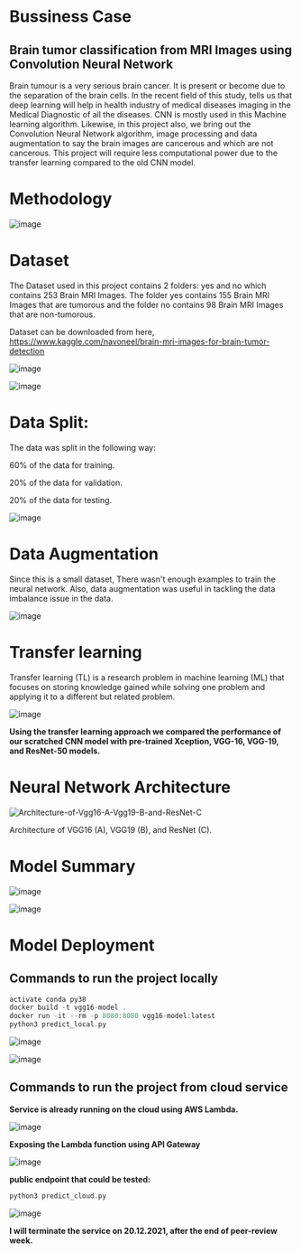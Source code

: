 # Bussiness Case
## Brain tumor classification from MRI Images using Convolution Neural Network

Brain tumour is a very serious brain cancer. It is present or become due to the separation of the brain cells. In the recent field of this study, tells us that deep learning will help in health industry of medical diseases imaging in the Medical Diagnostic of all the diseases. CNN is mostly used in this Machine learning algorithm. Likewise, in this project also, we bring out the Convolution Neural Network algorithm, image processing and data augmentation to say the brain images are cancerous and which are not cancerous. This project will require less computational power due to the transfer learning compared to the old CNN model.

# Methodology

![image](https://user-images.githubusercontent.com/69073063/145675584-5af474d8-b8a6-4f0e-a756-4d0384750abc.png)

# Dataset

The Dataset used in this project contains 2 folders: yes and no which contains 253 Brain MRI Images. The folder yes contains 155 Brain MRI Images that are tumorous and the folder no contains 98 Brain MRI Images that are non-tumorous. 

Dataset can be downloaded from here, https://www.kaggle.com/navoneel/brain-mri-images-for-brain-tumor-detection

![image](https://user-images.githubusercontent.com/69073063/145676221-78b5bb27-27ab-443b-9d4b-50a21bc91a49.png)

![image](https://user-images.githubusercontent.com/69073063/145676235-85ad9bdf-59fd-41e0-9744-f6c694cfa95b.png)

# Data Split:
The data was split in the following way:

60% of the data for training.

20% of the data for validation.

20% of the data for testing.

![image](https://user-images.githubusercontent.com/69073063/145675174-2f9fdc0b-9a41-48a3-b871-4a8364240152.png)

# Data Augmentation

Since this is a small dataset, There wasn't enough examples to train the neural network. Also, data augmentation was useful in tackling the data imbalance issue in the data.

![image](https://user-images.githubusercontent.com/69073063/145676256-030f9e84-3aed-446e-8c32-af0cdd66b2be.png)

# Transfer learning

Transfer learning (TL) is a research problem in machine learning (ML) that focuses on storing knowledge gained while solving one problem and applying it to a different but related problem.

![image](https://user-images.githubusercontent.com/69073063/145675358-82029b4e-721f-4bf2-9b9b-3588caa17375.png)

**Using the transfer learning approach we compared the performance of our scratched CNN model with pre-trained Xception, VGG-16, VGG-19, and ResNet-50 models.**

# Neural Network Architecture

![Architecture-of-Vgg16-A-Vgg19-B-and-ResNet-C](https://user-images.githubusercontent.com/69073063/145675526-f9e1200b-c2a7-4f9f-bf21-a35cac86cdfc.png)

Architecture of VGG16 (A), VGG19 (B), and ResNet (C).

# Model Summary 

![image](https://user-images.githubusercontent.com/69073063/145675616-c7645747-1d44-40bf-bfa3-cd117d6b71cf.png)

![image](https://user-images.githubusercontent.com/69073063/145676297-cb455e9a-1ca2-4bf6-9063-3533c81f8aae.png)

# Model Deployment 

## Commands to run the project locally

```scala
activate conda py38
docker build -t vgg16-model .
docker run -it --rm -p 8080:8080 vgg16-model:latest
python3 predict_local.py
``` 
![image](https://user-images.githubusercontent.com/69073063/145675864-8b6a4ec7-ff75-473b-8895-957616bdeed1.png)

![image](https://user-images.githubusercontent.com/69073063/145675889-cea6ba7b-722a-49df-8adb-9b86504c5ec4.png)

## Commands to run the project from cloud service

**Service is already running on the cloud using AWS Lambda.**

![image](https://user-images.githubusercontent.com/69073063/145675988-ff68bd8d-da51-4578-86b0-83970d105370.png)

**Exposing the Lambda function using API Gateway**

![image](https://user-images.githubusercontent.com/69073063/145676021-c3a508ef-f147-46fc-aa70-99ce4707de9d.png)

**public endpoint that could be tested:** 

```scala
python3 predict_cloud.py
``` 

![image](https://user-images.githubusercontent.com/69073063/145675918-66005e69-8211-4a94-841e-871ff6371b04.png)


**I will terminate the service on 20.12.2021, after the end of peer-review week.**
